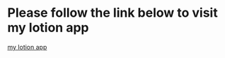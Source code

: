 # Please follow the link below to visit my lotion app

[my lotion app](https://tealotion.netlify.app)
